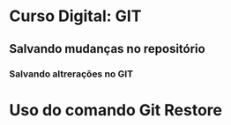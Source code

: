 # Curso Digital: GIT

## Salvando mudanças no repositório

### Salvando altrerações no GIT

# Uso do comando Git Restore